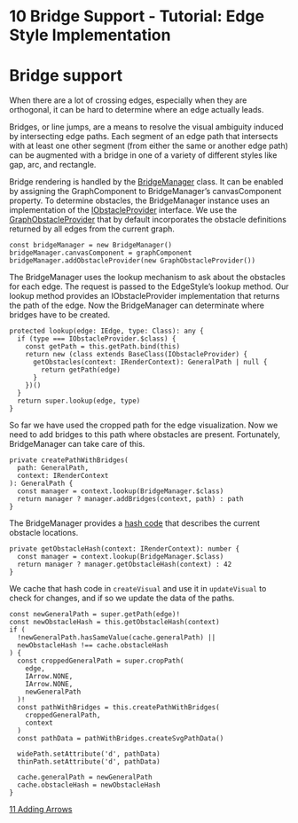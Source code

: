 <!--
 //////////////////////////////////////////////////////////////////////////////
 // @license
 // This file is part of yFiles for HTML 2.6.0.3.
 // Use is subject to license terms.
 //
 // Copyright (c) 2000-2024 by yWorks GmbH, Vor dem Kreuzberg 28,
 // 72070 Tuebingen, Germany. All rights reserved.
 //
 //////////////////////////////////////////////////////////////////////////////
-->
# 10 Bridge Support - Tutorial: Edge Style Implementation

# Bridge support

When there are a lot of crossing edges, especially when they are orthogonal, it can be hard to determine where an edge actually leads.

Bridges, or line jumps, are a means to resolve the visual ambiguity induced by intersecting edge paths. Each segment of an edge path that intersects with at least one other segment (from either the same or another edge path) can be augmented with a bridge in one of a variety of different styles like gap, arc, and rectangle.

Bridge rendering is handled by the [BridgeManager](https://docs.yworks.com/yfileshtml/#/api/BridgeManager) class. It can be enabled by assigning the GraphComponent to BridgeManager’s canvasComponent property. To determine obstacles, the BridgeManager instance uses an implementation of the [IObstacleProvider](https://docs.yworks.com/yfileshtml/#/api/IObstacleProvider) interface. We use the [GraphObstacleProvider](https://docs.yworks.com/yfileshtml/#/api/GraphObstacleProvider) that by default incorporates the obstacle definitions returned by all edges from the current graph.

```
const bridgeManager = new BridgeManager()
bridgeManager.canvasComponent = graphComponent
bridgeManager.addObstacleProvider(new GraphObstacleProvider())
```

The BridgeManager uses the lookup mechanism to ask about the obstacles for each edge. The request is passed to the EdgeStyle’s lookup method. Our lookup method provides an IObstacleProvider implementation that returns the path of the edge. Now the BridgeManager can determinate where bridges have to be created.

```
protected lookup(edge: IEdge, type: Class): any {
  if (type === IObstacleProvider.$class) {
    const getPath = this.getPath.bind(this)
    return new (class extends BaseClass(IObstacleProvider) {
      getObstacles(context: IRenderContext): GeneralPath | null {
        return getPath(edge)
      }
    })()
  }
  return super.lookup(edge, type)
}
```

So far we have used the cropped path for the edge visualization. Now we need to add bridges to this path where obstacles are present. Fortunately, BridgeManager can take care of this.

```
private createPathWithBridges(
  path: GeneralPath,
  context: IRenderContext
): GeneralPath {
  const manager = context.lookup(BridgeManager.$class)
  return manager ? manager.addBridges(context, path) : path
}
```

The BridgeManager provides a [hash code](https://docs.yworks.com/yfileshtml/#/api/BridgeManager#BridgeManager-method-getObstacleHash) that describes the current obstacle locations.

```
private getObstacleHash(context: IRenderContext): number {
  const manager = context.lookup(BridgeManager.$class)
  return manager ? manager.getObstacleHash(context) : 42
}
```

We cache that hash code in `createVisual` and use it in `updateVisual` to check for changes, and if so we update the data of the paths.

```
const newGeneralPath = super.getPath(edge)!
const newObstacleHash = this.getObstacleHash(context)
if (
  !newGeneralPath.hasSameValue(cache.generalPath) ||
  newObstacleHash !== cache.obstacleHash
) {
  const croppedGeneralPath = super.cropPath(
    edge,
    IArrow.NONE,
    IArrow.NONE,
    newGeneralPath
  )!
  const pathWithBridges = this.createPathWithBridges(
    croppedGeneralPath,
    context
  )
  const pathData = pathWithBridges.createSvgPathData()

  widePath.setAttribute('d', pathData)
  thinPath.setAttribute('d', pathData)

  cache.generalPath = newGeneralPath
  cache.obstacleHash = newObstacleHash
}
```

[11 Adding Arrows](../../tutorial-style-implementation-edge/11-adding-arrows/)
